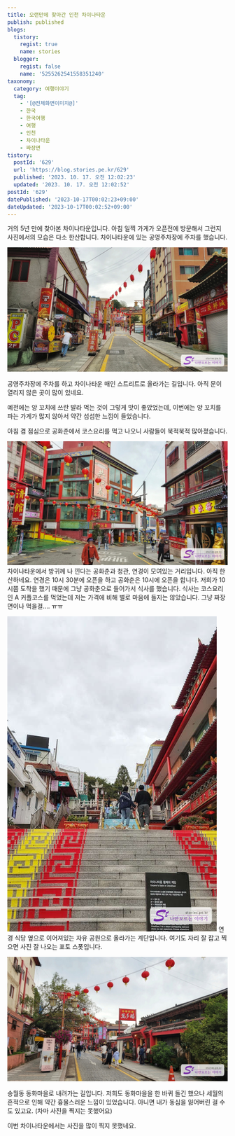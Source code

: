 ```yaml
---
title: 오랜만에 찾아간 인천 차이나타운
publish: published
blogs:
  tistory:
    regist: true
    name: stories
  blogger:
    regist: false
    name: '5255262541558351240'
taxonomy:
  category: 여행이야기
  tag:
    - '[@전체화면이미지@]'
    - 한국
    - 한국여행
    - 여행
    - 인천
    - 차이나타운
    - 짜장면
tistory:
  postId: '629'
  url: 'https://blog.stories.pe.kr/629'
  published: '2023. 10. 17. 오전 12:02:23'
  updated: '2023. 10. 17. 오전 12:02:52'
postId: '629'
datePublished: '2023-10-17T00:02:23+09:00'
dateUpdated: '2023-10-17T00:02:52+09:00'
---
```


거의 5년 만에 찾아본 차이나타운입니다. 아침 일찍 가게가 오픈전에 방문해서 그런지 사진에서의 모습은 다소 한산합니다. 차이나타운에 있는 공영주차장에 주차를 했습니다.

![](./images/njo2_20231003_100146-01.jpeg)

공영주차장에 주차를 하고 차이나타운 매인 스트리트로 올라가는 길입니다. 아직 문이 열리지 않은 곳이 많이 있네요.

예전에는 양 꼬치에 쓰란 발라 먹는 것이 그렇게 맛이 좋았었는데, 이번에는 양 꼬치를 파는 가게가 많지 않아서 약간 섭섭한 느낌이 들었습니다.

아침 겸 점심으로 공화춘에서 코스요리를 먹고 나오니 사람들이 북적북적 많아졌습니다.

![](./images/njo2_20231003_112342-01.jpeg)
차이나타운에서 방귀께 나 낀다는 공화춘과 청관, 연경이 모여있는 거리입니다. 아직 한산하네요.
연경은 10시 30분에 오픈을 하고 공화춘은 10시에 오픈을 합니다. 저희가 10시쯤 도착을 했기 때문에 그냥 공화춘으로 들어가서 식사를 했습니다.
식사는 코스요리인 A 커플코스를 먹었는데 저는 가격에 비해 별로 마음에 들지는 않았습니다. 그냥 짜장면이나 먹을걸.... ㅠㅠ

![](./images/njo2_20231003_112356-01.jpeg)
연경 식당 옆으로 이어져있는 자유 공원으로 올라가는 계단입니다. 여기도 자리 잘 잡고 찍으면 사진 잘 나오는 포토 스폿입니다.

![](./images/njo2_20231003_112700-01.jpeg)

송월동 동화마을로 내려가는 길입니다. 저희도 동화마을을 한 바퀴 돌긴 했으나 세월의 흔적으로 인해 약간 흉물스러운 느낌이 있었습니다. 아니면 내가 동심을 잃어버린 걸 수도 있고요. (차마 사진을 찍지는 못했어요)

이번 차이나타운에서는 사진을 많이 찍지 못했네요.
